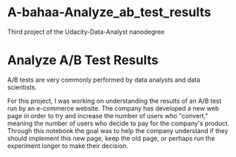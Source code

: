 # A-bahaa-Analyze_ab_test_results
Third project of the Udacity-Data-Analyst nanodegree

# Analyze A/B Test Results
A/B tests are very commonly performed by data analysts and data scientists.

For this project, I was working on understanding the results of an A/B test run by an e-commerce website. The company has developed a new web page in order to try and increase the number of users who "convert," meaning the number of users who decide to pay for the company's product. Through this notebook the goal was to help the company understand if they should implement this new page, keep the old page, or perhaps run the experiment longer to make their decision.

